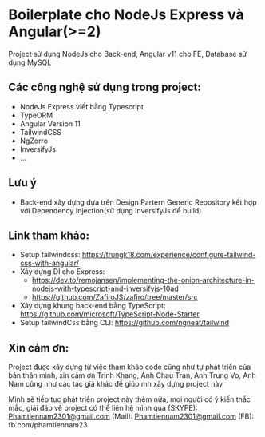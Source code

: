 # Boilerplate cho NodeJs Express và Angular(>=2)
Project sử dụng NodeJs cho Back-end, Angular v11 cho FE, Database sử dụng MySQL
## Các công nghệ sử dụng trong project:
* NodeJs Express viết bằng Typescript
* TypeORM
* Angular Version 11
* TailwindCSS
* NgZorro
* InversifyJs
* ...

## Lưu ý
* Back-end xây dựng dựa trên Design Partern Generic Repository kết hợp với Dependency Injection(sử dụng InversifyJs để build)

## Link tham khảo:
* Setup tailwindcss: https://trungk18.com/experience/configure-tailwind-css-with-angular/
* Xây dựng DI cho Express: 
  +  https://dev.to/remojansen/implementing-the-onion-architecture-in-nodejs-with-typescript-and-inversifyjs-10ad
  + https://github.com/ZafiroJS/zafiro/tree/master/src
* Xây dựng khung back-end bằng TypeScript: https://github.com/microsoft/TypeScript-Node-Starter
* Setup tailwindCss bằng CLI: https://github.com/ngneat/tailwind

## Xin cảm ơn:
Project được xây dựng từ việc tham khảo code cũng như tự phát triển của bản thân mình, 
xin cảm ơn Trịnh Khang, Anh Chau Tran, Anh Trung Vo, Anh Nam cũng như các tác giả khác để giúp mh xây dựng project này

Mình sẽ tiếp tục phát triển project này thêm nữa, mọi người có ý kiến thắc mắc, giải đáp về project có thể liên hệ mình qua
(SKYPE): Phamtiennam2301@gmail.com
(Mail): Phamtiennam2301@gmail.com
(FB): fb.com/phamtiennam23
